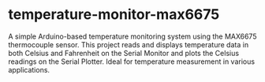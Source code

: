 # temperature-monitor-max6675
A simple Arduino-based temperature monitoring system using the MAX6675 thermocouple sensor. This project reads and displays temperature data in both Celsius and Fahrenheit on the Serial Monitor and plots the Celsius readings on the Serial Plotter. Ideal for temperature measurement in various applications.
